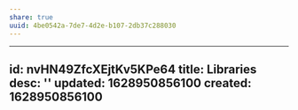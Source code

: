 ```yaml
---
share: true
uuid: 4be0542a-7de7-4d2e-b107-2db37c288030
---
```

---
id: nvHN49ZfcXEjtKv5KPe64
title: Libraries
desc: ''
updated: 1628950856100
created: 1628950856100
---

